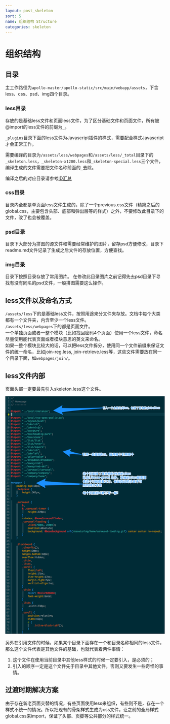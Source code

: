 ```yaml
---
layout: post_skeleton
sort: 5
name: 组织结构 Structure
categories: skeleton
---
```


# 组织结构


## 目录
主工作路径为`apollo-master/apollo-static/src/main/webapp/assets`，下含less、css、psd、img四个目录。


### less目录
存放的是基础less文件和页面less文件，为了区分基础文件和页面文件，所有被@import的less文件的前缀为`_`。

`_plugins`目录下面的less文件为Javascript插件的样式，需要配合样式Javascript才会正常工作。

需要编译的目录为`/assets/less/webpages`和`/assets/less/_total`目录下的`_skeleton.less`，`_skeleton-x1200.less`和`_skeleton-special.less`三个文件，编译生成的文件需要把文件名称前面的`_`去除。

编译之后的对应目录请参考[ID汇总](/dictionary/ID.html)


### css目录
目录内全都是单页面less文件生成的，除了一个previous.css文件（精简之后的global.css，主要包含头部、底部和弹出层等的样式）之外，不要修改此目录下的文件，改了也会被覆盖。

### psd目录
目录下大部分为拼图的源文件和需要经常维护的图片，留存psd方便修改，目录下readme.md文件记录了生成之后文件的存放位置，方便查找。

### img目录
目录下按照目录存放了常用图片。 在修改此目录图片之前记得先去psd目录下寻找有没有同名的psd文件，一般拼图需要这么操作。


## less文件以及命名方式
`/assets/less`下的是基础less文件，按照用途来分文件夹存放。文档中每个大类都有一个文件夹，内含至少一个less文件。  
`/assets/less/webpages`下的都是页面文件。  
一个单独页面或者一整个模块（比如找回密码4个页面）使用一个less文件，命名尽量使用能代表页面或者模块意思的英文来命名。  
如果一整个模块比较大的话，可以把less文件拆分，使用同一个文件前缀来保证文件的统一命名，比如join-reg.less, join-retrieve.less等，这些文件需要放在同一个目录下面，如`webpages/join/`。


## less文件内部
页面头部一定要最先引入skeleton.less这个文件。

![less文件内部](/assets/image/less_file.png "less文件内部")

另外在引用文件的时候，如果某个目录下面存在一个和目录名称相同的less文件，那么这个文件代表是其他文件的基础，也就代表着两件事情：

1. 这个文件在使用当前目录中其他less样式的时候一定要引入，是必须的； 
2. 引入的顺序一定是这个文件先于目录中其他文件，否则又要发生一些奇怪的事情。


## 过渡时期解决方案
由于存在新老页面交替的情况，有些页面使用less来组织，有些则不是，存在一个样式不统一的情况。所以把现有的骨架样式生成为css文件，让之前的全局样式global.css来import，保证了头部、页脚等公共部分的样式统一。
